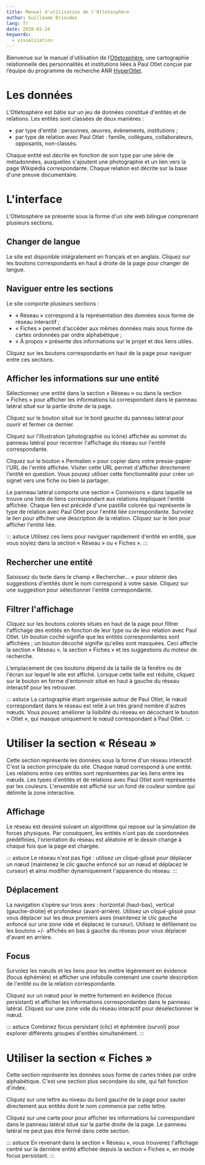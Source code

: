 ```yaml
---
title: Manuel d'utilisation de l'Otletosphère
author: Guillaume Brioudes
lang: fr
date: 2020-02-24
keywords:
  - visualisation
---
```


Bienvenue sur le manuel d'utilisation de l’[Otletosphère](http://hyperotlet.huma-num.fr/otletosphere/), une cartographie relationnelle des personnalités et institutions liées à Paul Otlet conçue par l’équipe du programme de recherche ANR [HyperOtlet](https://hyperotlet.hypotheses.org/).

# Les données

L'Otletosphère est bâtie sur un jeu de données constitué d'entités et de relations. Les entités sont classées de deux manières :

- par type d'entité : personnes, œuvres, évènements, institutions ;
- par type de relation avec Paul Otlet : famille, collègues, collaborateurs, opposants, non-classés.

Chaque entité est décrite en fonction de son type par une série de métadonnées, auxquelles s'ajoutent une photographie et un lien vers la page Wikipédia correspondante. Chaque relation est décrite sur la base d'une preuve documentaire.

# L'interface

L'Otletosphère se présente sous la forme d'un site web bilingue comprenant plusieurs sections.

## Changer de langue

Le site est disponible intégralement en français et en anglais. Cliquez sur les boutons correspondants en haut à droite de la page pour changer de langue.

## Naviguer entre les sections

Le site comporte plusieurs sections :

- « Réseau » correspond à la représentation des données sous forme de réseau interactif ;
- « Fiches » permet d'accéder aux mêmes données mais sous forme de cartes ordonnées par ordre alphabétique ;
- « À propos » présente des informations sur le projet et des liens utiles.

Cliquez sur les boutons correspondants en haut de la page pour naviguer entre ces sections.

## Afficher les informations sur une entité

Sélectionnez une entité dans la section « Réseau » ou dans la section « Fiches » pour afficher les informations lui correspondant dans le panneau latéral situé sur la partie droite de la page.

Cliquez sur le bouton situé sur le bord gauche du panneau latéral pour ouvrir et fermer ce dernier.

Cliquez sur l'illustration (photographie ou icône) affichée au sommet du panneau latéral pour recentrer l'affichage du réseau sur l'entité correspondante.

Cliquez sur le bouton « Permalien » pour copier dans votre presse-papier l'URL de l'entité affichée. Visiter cette URL permet d'afficher directement l'entité en question. Vous pouvez utiliser cette fonctionnalité pour créer un signet vers une fiche ou bien la partager.

Le panneau latéral comporte une section « Connexions » dans laquelle se trouve une liste de liens correspondant aux relations impliquant l'entité affichée. Chaque lien est précédé d'une pastille colorée qui représente le type de relation avec Paul Otlet pour l'entité liée correspondante. Survolez le lien pour afficher une description de la relation. Cliquez sur le lien pour afficher l'entité liée.

::: astuce
Utilisez ces liens pour naviguer rapidement d'entité en entité, que vous soyiez dans la section « Réseau » ou « Fiches ».
:::

## Rechercher une entité

Saisissez du texte dans le champ « Rechercher… » pour obtenir des suggestions d'entités dont le nom correspond à votre saisie. Cliquez sur une suggestion pour sélectionner l'entité correspondante.

## Filtrer l'affichage

Cliquez sur les boutons colorés situés en haut de la page pour filtrer l'affichage des entités en fonction de leur type ou de leur relation avec Paul Otlet. Un bouton coché signifie que les entités correspondantes sont affichées ; un bouton décoché signifie qu'elles sont masquées. Ceci affecte la section « Réseau », la section « Fiches » et les suggestions du moteur de recherche.

L’emplacement de ces boutons dépend de la taille de la fenêtre ou de l'écran sur lequel le site est affiché. Lorsque cette taille est réduite, cliquez sur le bouton en forme d'entonnoir situé en haut à gauche du réseau interactif pour les retrouver.

::: astuce
La cartographie étant organisée autour de Paul Otlet, le nœud correspondant dans le réseau est relié à un très grand nombre d'autres nœuds. Vous pouvez améliorer la lisibilité du réseau en décochant le bouton « Otlet », qui masque uniquement le nœud correspondant à Paul Otlet.
:::

# Utiliser la section « Réseau »

Cette section représente les données sous la forme d'un réseau interactif. C'est la section principale du site. Chaque nœud correspond à une entité. Les relations entre ces entités sont représentées par les liens entre les nœuds. Les types d'entités et de relations avec Paul Otlet sont représentés par les couleurs. L'ensemble est affiché sur un fond de couleur sombre qui délimite la zone interactive.

## Affichage

Le réseau est dessiné suivant un algorithme qui repose sur la simulation de forces physiques. Par conséquent, les entités n'ont pas de coordonnées prédéfinies, l'orientation du réseau est aléatoire et le dessin change à chaque fois que la page est chargée.

::: astuce
Le réseau n'est pas figé : utilisez un cliqué-glissé pour déplacer un nœud (maintenez le clic gauche enfoncé sur un nœud et déplacez le curseur) et ainsi modifier dynamiquement l'apparence du réseau.
:::

## Déplacement

La navigation s’opère sur trois axes : horizontal (haut-bas), vertical (gauche-droite) et profondeur (avant-arrière). Utilisez un cliqué-glissé pour vous déplacer sur les deux premiers axes (maintenez le clic gauche enfoncé sur une zone vide et déplacez le curseur). Utilisez le défilement ou les boutons +/- affichés en bas à gauche du réseau pour vous déplacer d'avant en arrière.

## Focus

Survolez les nœuds et les liens pour les mettre légèrement en évidence (focus éphémère) et afficher une infobulle contenant une courte description de l'entité ou de la relation correspondante.

Cliquez sur un nœud pour le mettre fortement en évidence (focus persistant) et afficher les informations correspondantes dans le panneau latéral. Cliquez sur une zone vide du réseau interactif pour désélectionner le nœud.

::: astuce
Combinez focus persistant (clic) et éphémère (survol) pour explorer différents groupes d'entités simultanément.
:::

# Utiliser la section « Fiches »

Cette section représente les données sous forme de cartes triées par ordre alphabétique. C'est une section plus secondaire du site, qui fait fonction d'index.

Cliquez sur une lettre au niveau du bord gauche de la page pour sauter directement aux entités dont le nom commence par cette lettre.

Cliquez sur une carte pour pour afficher les informations lui correspondant dans le panneau latéral situé sur la partie droite de la page. Le panneau latéral ne peut pas être fermé dans cette section.

::: astuce
En revenant dans la section « Réseau », vous trouverez l'affichage centré sur la dernière entité affichée depuis la section « Fiches », en mode focus persistant.
:::